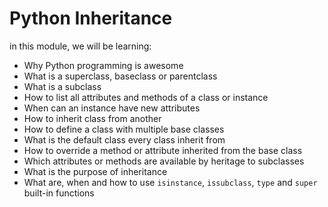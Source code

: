 # Python Inheritance


in this module, we will be learning:

 - Why Python programming is awesome
 - What is a superclass, baseclass or parentclass
 - What is a subclass
 - How to list all attributes and methods of a class or instance
 - When can an instance have new attributes
 - How to inherit class from another
 - How to define a class with multiple base classes
 - What is the default class every class inherit from
 - How to override a method or attribute inherited from the base class
 - Which attributes or methods are available by heritage to subclasses
 - What is the purpose of inheritance
 - What are, when and how to use `isinstance`, `issubclass`, `type` and `super` built-in functions
 